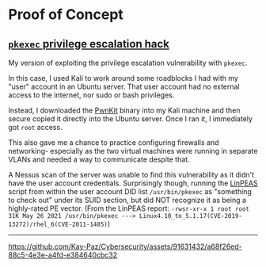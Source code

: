 # Proof of Concept

## [`pkexec` privilege escalation hack](https://www.linkedin.com/posts/katie-paz_vulnerability-pkexec-kali-activity-6893066548563849216-Xui8)

My version of exploiting the privilege escalation vulnerability with `pkexec`. 

In this case, I used Kali to work around some roadblocks I had with my "user" account in an Ubuntu server. 
That user account had no external access to the internet, nor sudo or bash privileges. 

Instead, I downloaded the [PwnKit](https://github.com/ly4k/PwnKit) binary into my Kali machine and then secure copied it directly into the Ubuntu server. Once I ran it, I immediately got `root` access.
 
This also gave me a chance to practice configuring firewalls and networking- especially as the two virtual machines were running in separate VLANs and needed a way to communicate despite that.

A Nessus scan of the server was unable to find this vulnerability as it didn't have the user account credentials. Surprisingly though, running the 
[LinPEAS](https://github.com/carlospolop/PEASS-ng/tree/master/linPEAS) script from within the user account DID list `/usr/bin/pkexec` as "something to check out" under its SUID section, 
but did NOT recognize it as being a highly-rated PE vector. 
(From the LinPEAS report: `-rwsr-xr-x 1 root root 31K May 26 2021 /usr/bin/pkexec ---> Linux4.10_to_5.1.17(CVE-2019-13272)/rhel_6(CVE-2011-1485)`)  


***

https://github.com/Kay-Paz/Cybersecurity/assets/91631432/a68f26ed-88c5-4e3e-a4fd-e384640cbc32

